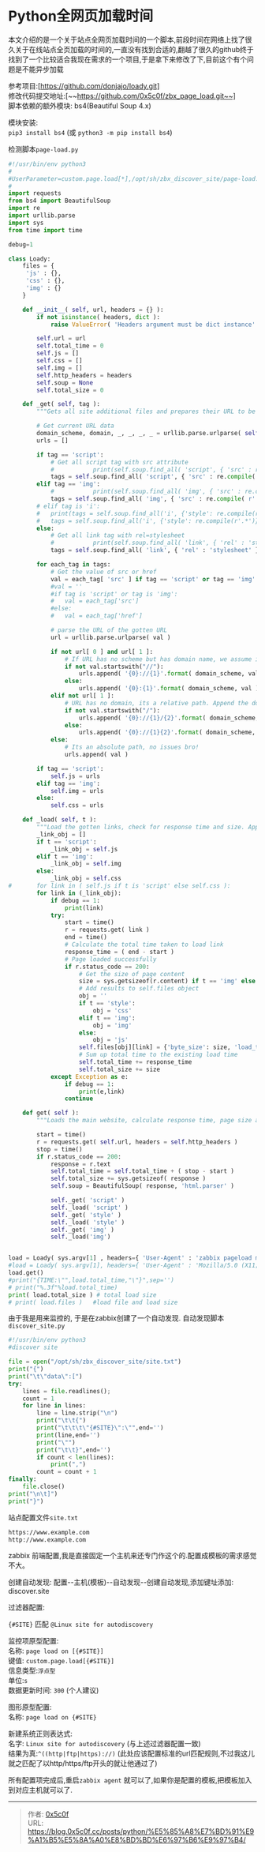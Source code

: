 # Python全网页加载时间


本文介绍的是一个关于站点全网页加载时间的一个脚本,前段时间在网络上找了很久关于在线站点全页加载的时间的,一直没有找到合适的,翻越了很久的github终于找到了一个比较适合我现在需求的一个项目,于是拿下来修改了下,目前这个有个问题是不能异步加载  
<!--more-->

参考项目:[https://github.com/donjajo/loady.git]  
修改代码提交地址:[~~https://github.com/0x5c0f/zbx_page_load.git~~]  
脚本依赖的额外模块: bs4(Beautiful Soup 4.x)   

模块安装:   
`pip3 install bs4` ​(或 `python3 -m pip install bs4`)

检测脚本`page-load.py`  
```python
#!/usr/bin/env python3
#
#UserParameter=custom.page.load[*],/opt/sh/zbx_discover_site/page-load.py $1
#
import requests
from bs4 import BeautifulSoup
import re
import urllib.parse
import sys
from time import time

debug=1

class Loady:
    files = {
     'js' : {},
     'css' : {},
     'img' : {}
    }

    def __init__( self, url, headers = {} ):
        if not isinstance( headers, dict ):
            raise ValueError( 'Headers argument must be dict instance' )

        self.url = url
        self.total_time = 0
        self.js = []
        self.css = []
        self.img = []
        self.http_headers = headers
        self.soup = None
        self.total_size = 0

    def _get( self, tag ):
        """Gets all site additional files and prepares their URL to be loaded"""

        # Get current URL data
        domain_scheme, domain, _, _, _, _ = urllib.parse.urlparse( self.url )
        urls = []

        if tag == 'script':
            # Get all script tag with src attribute
            #			print(self.soup.find_all( 'script', { 'src' : re.compile( r'.*' ) } ))
            tags = self.soup.find_all( 'script', { 'src' : re.compile( r'.*' ) } )
        elif tag == 'img':
            #			print(self.soup.find_all( 'img', { 'src' : re.compile( r'.*' ) } ))
            tags = self.soup.find_all( 'img', { 'src' : re.compile( r'.*' ) } )
        # elif tag is 'i':
        # 	print(tags = self.soup.find_all('i', {'style': re.compile(r'.*')}))
        # 	tags = self.soup.find_all('i', {'style': re.compile(r'.*')})
        else:
            # Get all link tag with rel=stylesheet
            #			print(self.soup.find_all( 'link', { 'rel' : 'stylesheet' } ))
            tags = self.soup.find_all( 'link', { 'rel' : 'stylesheet' } )

        for each_tag in tags:
            # Get the value of src or href
            val = each_tag[ 'src' ] if tag == 'script' or tag == 'img' else each_tag[ 'href' ]
            #val = ''
            #if tag is 'script' or tag is 'img':
            #	val = each_tag['src']
            #else:
            #	val = each_tag['href']

            # parse the URL of the gotten URL
            url = urllib.parse.urlparse( val )

            if not url[ 0 ] and url[ 1 ]:
                # If URL has no scheme but has domain name, we assume it is a URL that supports HTTP(S). We just append the main site scheme to it
                if not val.startswith("//"):
                    urls.append( '{0}://{1}'.format( domain_scheme, val ) )
                else:
                    urls.append( '{0}:{1}'.format( domain_scheme, val ) )
            elif not url[ 1 ]:
                # URL has no domain, its a relative path. Append the domain name to it
                if not val.startswith("/"):
                    urls.append( '{0}://{1}/{2}'.format( domain_scheme, domain, val ) )
                else:
                    urls.append( '{0}://{1}{2}'.format( domain_scheme, domain, val ) )
            else:
                # Its an absolute path, no issues bro!
                urls.append( val )

        if tag == 'script':
            self.js = urls
        elif tag == 'img':
            self.img = urls
        else:
            self.css = urls

    def _load( self, t ):
        """Load the gotten links, check for response time and size. Appends it to self.files object"""
        _link_obj = []
        if t == 'script':
            _link_obj = self.js
        elif t == 'img':
            _link_obj = self.img
        else:
            _link_obj = self.css
#		for link in ( self.js if t is 'script' else self.css ):
        for link in (_link_obj):
            if debug == 1:
                print(link)
            try:
                start = time()
                r = requests.get( link )
                end = time()
                # Calculate the total time taken to load link
                response_time = ( end - start )
                # Page loaded successfully
                if r.status_code == 200:
                    # Get the size of page content
                    size = sys.getsizeof(r.content) if t == 'img' else sys.getsizeof(r.text)
                    # Add results to self.files object
                    obj = ''
                    if t == 'style':
                        obj = 'css'
                    elif t == 'img':
                        obj = 'img'
                    else:
                        obj = 'js'
                    self.files[obj][link] = {'byte_size': size, 'load_time': response_time}
                    # Sum up total time to the existing load time
                    self.total_time += response_time
                    self.total_size += size
            except Exception as e:
                if debug == 1:
                    print(e,link)
                continue

    def get( self ):
        """Loads the main website, calculate response time, page size and get additional files in site"""

        start = time()
        r = requests.get( self.url, headers = self.http_headers )
        stop = time()
        if r.status_code == 200:
            response = r.text
            self.total_time = self.total_time + ( stop - start )
            self.total_size += sys.getsizeof( response )
            self.soup = BeautifulSoup( response, 'html.parser' )

            self._get( 'script' )
            self._load( 'script' )
            self._get( 'style' )
            self._load( 'style' )
            self._get( 'img' )
            self._load('img')


load = Loady( sys.argv[1] , headers={ 'User-Agent' : 'zabbix pageload monitor' })
#load = Loady( sys.argv[1], headers={ 'User-Agent' : 'Mozilla/5.0 (X11; Fedora; Linux x86_64; rv:57.0) Gecko/20100101 Firefox/57.0' })
load.get()
#print("{TIME:\"",load.total_time,"\"}",sep='')
# print("%.3f"%load.total_time)
print( load.total_size ) # total load size
# print( load.files )   #load file and load size
```
由于我是用来监控的, 于是在zabbix创建了一个自动发现.
自动发现脚本`discover_site.py`
```python
#!/usr/bin/env python3
#discover site

file = open("/opt/sh/zbx_discover_site/site.txt")
print("{")
print("\t\"data\":[")
try:
	lines = file.readlines();
	count = 1
	for line in lines:
		line = line.strip("\n")
		print("\t\t{")
		print("\t\t\t\"{#SITE}\":\"",end='')
		print(line,end='')
		print("\"")
		print("\t\t}",end='')
		if count < len(lines):
			print(",")
		count = count + 1
finally:
	file.close()
print("\n\t]")
print("}")
```
站点配置文件`site.txt`  
```txt
https://www.example.com
http://www.example.com
```

zabbix 前端配置,我是直接固定一个主机来还专门作这个的.配置成模板的需求感觉不大。  

创建自动发现: 配置--主机(模板)--自动发现--创建自动发现,添加键址添加: discover.site  

过滤器配置:  

`{#SITE}` 匹配 `@Linux site for autodiscovery` 

监控项原型配置:  
名称: `page load on [{#SITE}]`  
键值: `custom.page.load[{#SITE}]`  
信息类型:`浮点型`  
单位:`s`  
数据更新时间: `300` (个人建议)  

图形原型配置:  
名称: `page load on {#SITE}`  

新建系统正则表达式:  
名字: `Linux site for autodiscovery`   (与上述过滤器配置一致)  
结果为真:`^((http|ftp|https)://)` (此处应该配置标准的url匹配规则,不过我这儿就之匹配了以http/https/ftp开头的就让他通过了)  


所有配置项完成后,重启`zabbix agent` 就可以了,如果你是配置的模板,把模板加入到对应主机就可以了.  

---

> 作者: [0x5c0f](https://blog.0x5c0f.cc)  
> URL: https://blog.0x5c0f.cc/posts/python/%E5%85%A8%E7%BD%91%E9%A1%B5%E5%8A%A0%E8%BD%BD%E6%97%B6%E9%97%B4/  

